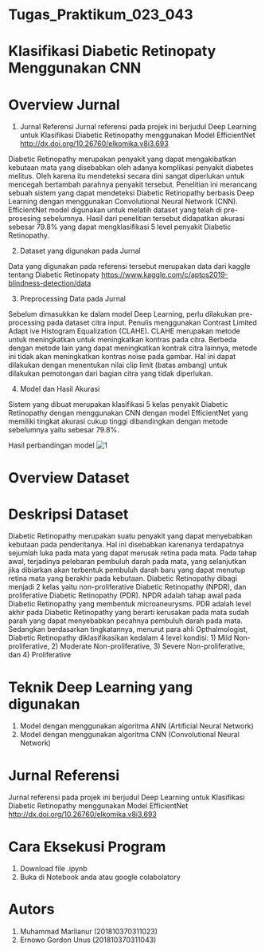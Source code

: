 # Tugas_Praktikum_023_043
# Klasifikasi Diabetic Retinopaty Menggunakan CNN

# Overview Jurnal
1. Jurnal Referensi
Jurnal referensi pada projek ini berjudul Deep Learning untuk Klasifikasi Diabetic Retinopathy menggunakan Model EfficientNet
http://dx.doi.org/10.26760/elkomika.v8i3.693

Diabetic Retinopathy merupakan penyakit yang dapat mengakibatkan kebutaan 
mata yang disebabkan oleh adanya komplikasi penyakit diabetes melitus. Oleh 
karena itu mendeteksi secara dini sangat diperlukan untuk mencegah bertambah 
parahnya penyakit tersebut. Penelitian ini merancang sebuah sistem yang dapat 
mendeteksi Diabetic Retinopathy berbasis Deep Learning dengan menggunakan 
Convolutional Neural Network (CNN). EfficientNet model digunakan untuk melatih 
dataset yang telah di pre-prosesing sebelumnya. Hasil dari penelitian tersebut 
didapatkan akurasi sebesar 79.8% yang dapat mengklasifikasi 5 level penyakit 
Diabetic Retinopathy. 

2. Dataset yang digunakan pada Jurnal

Data yang digunakan pada referensi tersebut merupakan data dari kaggle tentang Diabetic Retinopaty
https://www.kaggle.com/c/aptos2019-blindness-detection/data

3. Preprocessing Data pada Jurnal

Sebelum dimasukkan ke dalam model Deep Learning, perlu dilakukan pre-processing pada 
dataset citra input. Penulis menggunakan Contrast Limited Adapt ive Histogram Equalization
(CLAHE). CLAHE merupakan metode untuk meningkatkan untuk meningkatkan kontras pada citra. Berbeda dengan metode lain yang dapat 
meningkatkan kontrak citra lainnya, metode ini tidak akan meningkatkan kontras noise pada 
gambar. Hal ini dapat dilakukan dengan menentukan nilai clip limit (batas ambang) untuk 
dilakukan pemotongan dari bagian citra yang tidak diperlukan.

4. Model dan Hasil Akurasi

Sistem yang dibuat merupakan klasifikasi 5 kelas penyakit Diabetic Retinopathy dengan menggunakan CNN dengan model EfficientNet yang memiliki tingkat akurasi cukup tinggi dibandingkan dengan metode sebelumnya yaitu sebesar 79.8%. 

Hasil perbandingan model
![1](https://user-images.githubusercontent.com/92302616/143834212-25567652-6614-42c0-8e57-50e870c443f2.PNG)


# Overview Dataset


# Deskripsi Dataset
Diabetic Retinopathy merupakan suatu penyakit yang dapat menyebabkan kebutaan pada
penderitanya. Hal ini disebabkan karenanya terdapatnya sejumlah luka pada mata yang dapat
merusak retina pada mata. Pada tahap awal, terjadinya pelebaran pembuluh darah pada mata,
yang selanjutkan jika dibiarkan akan terbentuk pembuluh darah baru yang dapat menutup
retina mata yang berakhir pada kebutaan. Diabetic Retinopathy dibagi menjadi 2 kelas yaitu
non-proliferative Diabetic Retinopathy (NPDR), dan proliferative Diabetic Retinopathy (PDR).
NPDR adalah tahap awal pada Diabetic Retinopathy yang membentuk microaneurysms. PDR
adalah level akhir pada Diabetic Retinopathy yang berarti kerusakan pada mata sudah parah
yang dapat menyebabkan pecahnya pembuluh darah pada mata. Sedangkan berdasarkan tingkatannya, menurut para ahli Opthalmologist,
Diabetic Retinopathy diklasifikasikan kedalam 4 level kondisi: 1) Mild Non-proliferative, 2)
Moderate Non-proliferative, 3) Severe Non-proliferative, dan 4) Proliferative

# Teknik Deep Learning yang digunakan
1. Model dengan menggunakan algoritma ANN (Artificial Neural Network)
2. Model dengan menggunakan algoritma CNN (Convolutional Neural Network)

# Jurnal Referensi
Jurnal referensi pada projek ini berjudul Deep Learning untuk Klasifikasi Diabetic Retinopathy menggunakan Model EfficientNet
http://dx.doi.org/10.26760/elkomika.v8i3.693

# Cara Eksekusi Program
1. Download file .ipynb
2. Buka di Notebook anda atau google colabolatory

# Autors
1. Muhammad Marlianur (201810370311023)
2. Ernowo Gordon Unus (201810370311043)
